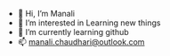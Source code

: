 - 👋 Hi, I’m Manali
- 👀 I’m interested in Learning new things
- 🌱 I’m currently learning github
- 📫 manali.chaudhari@outlook.com
<!---
Manali7004/Manali7004 is a ✨ special ✨ repository because its `README.md` (this file) appears on your GitHub profile.
You can click the Preview link to take a look at your changes.
--->
